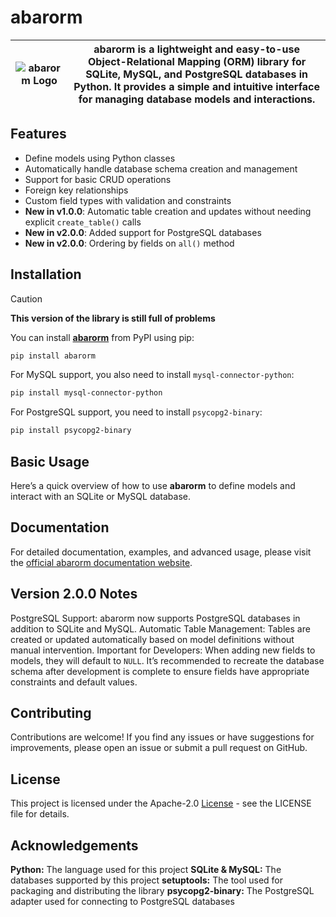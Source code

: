 # abarorm

| ![abarorm Logo](https://prodbygodfather.github.io/abarorm/images/logo.png) | **abarorm** is a lightweight and easy-to-use Object-Relational Mapping (ORM) library for SQLite, MySQL, and PostgreSQL databases in Python. It provides a simple and intuitive interface for managing database models and interactions. |
|----------------------------------|----------------------------------------------------------------------------------------------------------------------------------------------------------------------------------------------|

## Features

- Define models using Python classes
- Automatically handle database schema creation and management
- Support for basic CRUD operations
- Foreign key relationships
- Custom field types with validation and constraints
- **New in v1.0.0**: Automatic table creation and updates without needing explicit `create_table()` calls
- **New in v2.0.0**: Added support for PostgreSQL databases
- **New in v2.0.0**: Ordering by fields on `all()` method


## Installation

> [!CAUTION]
> **This version of the library is still full of problems**

You can install [**abarorm**](https://pypi.org/project/abarorm/) from PyPI using pip:

```bash
pip install abarorm
```
For MySQL support, you also need to install `mysql-connector-python`:

```bash
pip install mysql-connector-python
```
For PostgreSQL support, you need to install `psycopg2-binary`:
```bash
pip install psycopg2-binary
```


## Basic Usage
Here’s a quick overview of how to use **abarorm** to define models and interact with an SQLite or MySQL database.

## Documentation
For detailed documentation, examples, and advanced usage, please visit the [official abarorm documentation website](https://prodbygodfather.github.io/abarorm/).

## Version 2.0.0 Notes
PostgreSQL Support: abarorm now supports PostgreSQL databases in addition to SQLite and MySQL.
Automatic Table Management: Tables are created or updated automatically based on model definitions without manual intervention.
Important for Developers: When adding new fields to models, they will default to `NULL`. It’s recommended to recreate the database schema after development is complete to ensure fields have appropriate constraints and default values.


## Contributing
Contributions are welcome! If you find any issues or have suggestions for improvements, please open an issue or submit a pull request on GitHub.

## License
This project is licensed under the Apache-2.0 [License](https://github.com/ProdByGodfather/abarorm/blob/main/LICENSE) - see the LICENSE file for details.

## Acknowledgements
**Python:** The language used for this project
**SQLite & MySQL:** The databases supported by this project
**setuptools:** The tool used for packaging and distributing the library
**psycopg2-binary:** The PostgreSQL adapter used for connecting to PostgreSQL databases
